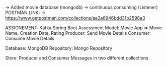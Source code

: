 -> Added movie database (mongodb)
-> continuous consuming (Listener) 
POSTMAN LINK:
-> https://www.getpostman.com/collections/ae2a6946bdd31b2598a3


ASSIGNEMENT:
Kafka Spring Boot Assessment
Model: Movie App => Movie Name, Creation Date, Rating
Producer: Send Movie Details
Consumer: Consume Movie Details

Database: MongoDB
Repository: Mongo Repository

Store: Producer and Consumer Messages in two different collections

